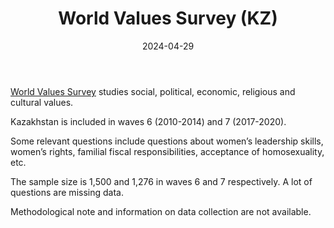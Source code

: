 ﻿---
title: "World Values Survey (KZ)"
linkTitle: "World Values Survey"
contributor: ["Aizada Arystanbek"]
created: 2022-07-27
countries: ["Kazakhstan"]
category: ["INGO"]
tags: ["population", "health", "law"]
date_start: [2010]
date_end: [2020]
data_type: ["survey", "quantitative"] 
language: ["English"]
date: 2024-04-29
description: 
  Survey of social, political, economic, religious and cultural values across different communities.
---

[World Values Survey](https://www.worldvaluessurvey.org/WVSOnline.jsp) studies social, political, economic, religious and cultural values. 

Kazakhstan is included in waves 6 (2010-2014) and 7 (2017-2020). 

Some relevant questions include questions about women’s leadership skills, women’s rights, familial fiscal responsibilities, acceptance of homosexuality, etc. 

The sample size is 1,500 and 1,276 in waves 6 and 7 respectively. A lot of questions are missing data. 

Methodological note and information on data collection are not available.
